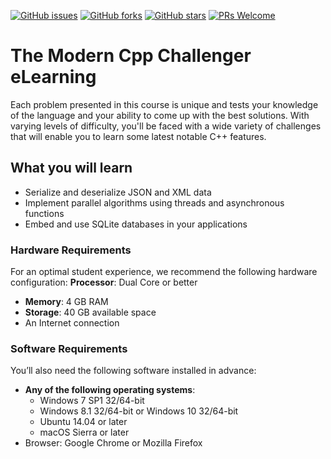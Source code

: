 [![GitHub issues](https://img.shields.io/github/issues/TrainingByPackt/The-Modern-Cpp-Challenger-eLearning.svg)](https://github.com/TrainingByPackt/The-Modern-Cpp-Challenger-eLearning/issues)
[![GitHub forks](https://img.shields.io/github/forks/TrainingByPackt/The-Modern-Cpp-Challenger-eLearning.svg)](https://github.com/TrainingByPackt/The-Modern-Cpp-Challenger-eLearning/network)
[![GitHub stars](https://img.shields.io/github/stars/TrainingByPackt/The-Modern-Cpp-Challenger-eLearning.svg)](https://github.com/TrainingByPackt/The-Modern-Cpp-Challenger-eLearning/stargazers)
[![PRs Welcome](https://img.shields.io/badge/PRs-welcome-brightgreen.svg)](https://github.com/TrainingByPackt/The-Modern-Cpp-Challenger-eLearning/pulls)

# The Modern Cpp Challenger eLearning
Each problem presented in this course is unique and tests your knowledge of the language and your ability to come up with the best solutions. With varying levels of difficulty, you'll be faced with a wide variety of challenges that will enable you to learn some latest notable C++ features.

## What you will learn
* Serialize and deserialize JSON and XML data
* Implement parallel algorithms using threads and asynchronous functions
* Embed and use SQLite databases in your applications

### Hardware Requirements
For an optimal student experience, we recommend the following hardware configuration:
**Processor**: Dual Core or better
* **Memory**: 4 GB RAM
* **Storage**: 40 GB available space
* An Internet connection

### Software Requirements
You’ll also need the following software installed in advance:
* **Any of the following operating systems**: 
  * Windows 7 SP1 32/64-bit 
  * Windows 8.1 32/64-bit or Windows 10 32/64-bit
  * Ubuntu 14.04 or later
  * macOS Sierra or later
* Browser: Google Chrome or Mozilla Firefox
